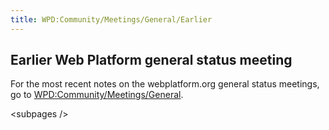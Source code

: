 ```yaml
---
title: WPD:Community/Meetings/General/Earlier
---
```

<h2><span class="mw-headline" id="Earlier_Web_Platform_general_status_meeting">Earlier Web Platform general status meeting</span></h2>
<p>For the most recent notes on the webplatform.org general status meetings, go to <a href="/wiki/WPD:Community/Meetings/General" title="WPD:Community/Meetings/General">WPD:Community/Meetings/General</a>.
</p><p>&lt;subpages /&gt;
</p>
<!-- Saved in parser cache with key wpwiki:pcache:idhash:11667-0!*!0!*!*!*!*!esi=1 and timestamp 20150731184642 and revision id 45423
 -->
